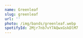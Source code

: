 ```yaml
---
name: Greenleaf
slug: greenleaf
url: ''
photo: /img/bands/greenleaf.webp
spotifyId: 2Mjr7nb7vY7AQwxGskDlM7
---
```

